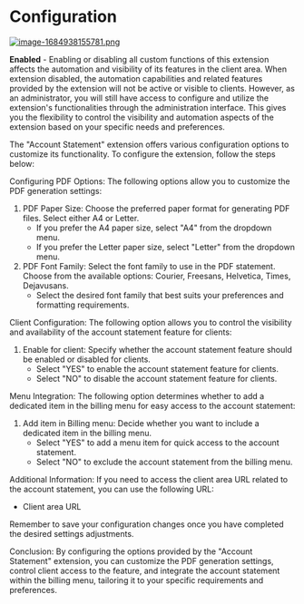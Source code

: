 # Configuration

[![image-1684938155781.png](https://doc.puq.info/uploads/images/gallery/2023-05/scaled-1680-/image-1684938155781.png)](https://doc.puq.info/uploads/images/gallery/2023-05/image-1684938155781.png)

**Enabled** - Enabling or disabling all custom functions of this extension affects the automation and visibility of its features in the client area. When extension disabled, the automation capabilities and related features provided by the extension will not be active or visible to clients. However, as an administrator, you will still have access to configure and utilize the extension's functionalities through the administration interface. This gives you the flexibility to control the visibility and automation aspects of the extension based on your specific needs and preferences.

The "Account Statement" extension offers various configuration options to customize its functionality. To configure the extension, follow the steps below:

Configuring PDF Options: The following options allow you to customize the PDF generation settings:

1. PDF Paper Size: Choose the preferred paper format for generating PDF files. Select either A4 or Letter.
    - If you prefer the A4 paper size, select "A4" from the dropdown menu.
    - If you prefer the Letter paper size, select "Letter" from the dropdown menu.
2. PDF Font Family: Select the font family to use in the PDF statement. Choose from the available options: Courier, Freesans, Helvetica, Times, Dejavusans.
    - Select the desired font family that best suits your preferences and formatting requirements.

Client Configuration: The following option allows you to control the visibility and availability of the account statement feature for clients:

1. Enable for client: Specify whether the account statement feature should be enabled or disabled for clients. 
    - Select "YES" to enable the account statement feature for clients.
    - Select "NO" to disable the account statement feature for clients.

Menu Integration: The following option determines whether to add a dedicated item in the billing menu for easy access to the account statement:

1. Add item in Billing menu: Decide whether you want to include a dedicated item in the billing menu. 
    - Select "YES" to add a menu item for quick access to the account statement.
    - Select "NO" to exclude the account statement from the billing menu.

Additional Information: If you need to access the client area URL related to the account statement, you can use the following URL:

- Client area URL

Remember to save your configuration changes once you have completed the desired settings adjustments.

Conclusion: By configuring the options provided by the "Account Statement" extension, you can customize the PDF generation settings, control client access to the feature, and integrate the account statement within the billing menu, tailoring it to your specific requirements and preferences.
